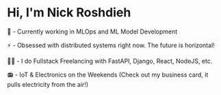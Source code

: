 # Hi, I'm Nick Roshdieh

🤖 - Currently working in MLOps and ML Model Development

⚡ - Obsessed with distributed systems right now. The future is horizontal!

👨‍💻 - I do Fullstack Freelancing with FastAPI, Django, React, NodeJS, etc.

📻 - IoT & Electronics on the Weekends (Check out my business card, it pulls electricity from the air!)

